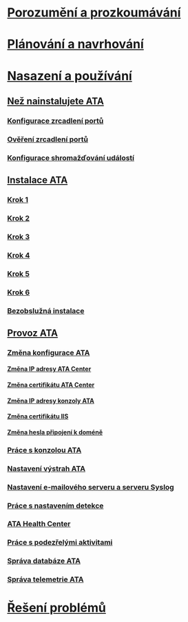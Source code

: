# [Porozumění a prozkoumávání](/advanced-threat-analytics/understand-explore/what-is-ata)
# [Plánování a navrhování](/advanced-threat-analytics/plan-design/ata-capacity-planning)
# [Nasazení a používání](install-ata.md)
## [Než nainstalujete ATA](preinstall-ata.md)
### [Konfigurace zrcadlení portů](configure-port-mirroring.md)
### [Ověření zrcadlení portů](validate-port-mirroring.md)
### [Konfigurace shromažďování událostí](configure-event-collection.md)
## [Instalace ATA](install-ata.md)
### [Krok 1](install-ata-step1.md)
### [Krok 2](install-ata-step2.md)
### [Krok 3](install-ata-step3.md)
### [Krok 4](install-ata-step4.md)
### [Krok 5](install-ata-step5.md)
### [Krok 6](install-ata-step6.md)
### [Bezobslužná instalace](ata-silent-installation.md)
## [Provoz ATA](operate-ata.md)
### [Změna konfigurace ATA](modifying-ata-configuration.md)
#### [Změna IP adresy ATA Center](modifying-ata-config-centerip.md)
#### [Změna certifikátu ATA Center](modifying-ata-config-centercert.md)
#### [Změna IP adresy konzoly ATA](modifying-ata-config-consoleip.md)
#### [Změna certifikátu IIS](modifying-ata-config-iiscert.md)
#### [Změna hesla připojení k doméně](modifying-ata-config-dcpassword.md)
### [Práce s konzolou ATA](working-with-ata-console.md)
### [Nastavení výstrah ATA](setting-ata-alerts.md)
### [Nastavení e-mailového serveru a serveru Syslog](setting-syslog-email-server-settings.md)
### [Práce s nastavením detekce](working-with-detection-settings.md)
### [ATA Health Center](ata-health-center.md)
### [Práce s podezřelými aktivitami](working-with-suspicious-activities.md)
### [Správa databáze ATA](ata-database-management.md)
### [Správa telemetrie ATA](manage-telemetry-settings.md)
# [Řešení problémů](/advanced-threat-analytics/troubleshoot/troubleshooting-ata-using-logs)


<!--HONumber=Jul16_HO2-->


